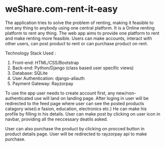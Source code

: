 # weShare.com-rent-it-easy
The application tries to solve the problem of renting, making it feasible to rent any thing to anybody using one central platform.
It is a Online renting platform to rent any thing. The web app aims to provide one platform to rent and make renting more feasible. Users can make accounts, interact with other users, can post product to rent or can purchase product on rent.

Technology Stack Used : 
  1. Front-end:
      HTML/CSS/Bootstrap
  2. Back-end:
      Python/Django (class based user specific views)
  3. Database:
      SQLite
  4. User Authentication: 
      django-allauth
  5. Payment Gateway:
      Rayzorpay
      
 To use the app user needs to create account first, any new/non-authenticated use will land on landing page. After loging in user will be redirected to the feed page where user can see the posted products catagory wise(i.e fasion, education, electronics etc.) He can make his profile by filling in his details. User can make post by clicking on user icon in navbar, providing all the neccessary deatils asked. 
 
 User can also purchase the product by clicking on procced button in product details page. User will be redirected to rayzorpay api to make purchase. 
 
 
